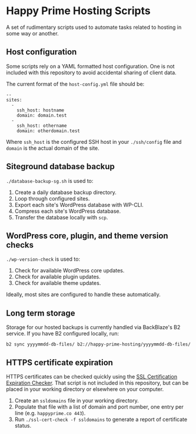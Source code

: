 # Happy Prime Hosting Scripts

A set of rudimentary scripts used to automate tasks related to hosting in some way or another.

## Host configuration

Some scripts rely on a YAML formatted host configuration. One is not included with this repository to avoid accidental sharing of client data.

The current format of the `host-config.yml` file should be:

```
--
sites:
  -
    ssh_host: hostname
    domain: domain.test
  -
    ssh_host: othername
    domain: otherdomain.test
```

Where `ssh_host` is the configured SSH host in your `./ssh/config` file and `domain` is the actual domain of the site.

## Siteground database backup

`./database-backup-sg.sh` is used to:

1. Create a daily database backup directory.
2. Loop through configured sites.
3. Export each site's WordPress database with WP-CLI.
4. Compress each site's WordPress database.
5. Transfer the database locally with `scp`.

## WordPress core, plugin, and theme version checks

`./wp-version-check` is used to:

1. Check for available WordPress core updates.
2. Check for available plugin updates.
3. Check for available theme updates.

Ideally, most sites are configured to handle these automatically.

## Long term storage

Storage for our hosted backups is currently handled via BackBlaze's B2 service. If you have B2 configured locally, run:

`b2 sync yyyymmdd-db-files/ b2://happy-prime-hosting/yyyymmdd-db-files/`

## HTTPS certificate expiration

HTTPS certificates can be checked quickly using the [SSL Certification Expiration Checker](https://github.com/Matty9191/ssl-cert-check). That script is not included in this repository, but can be placed in your working directory or elsewhere on your computer.

1. Create an `ssldomains` file in your working directory.
2. Populate that file with a list of domain and port number, one entry per line (e.g. `happyprime.co 443`).
3. Run `./ssl-cert-check -f ssldomains` to generate a report of certificate status.
